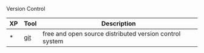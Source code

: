 Version Control

|XP |Tool                        |Description|
|---|----------------------------|-----------|
|*  |[git](https://git-scm.com/) |  free and open source distributed version control system         |
